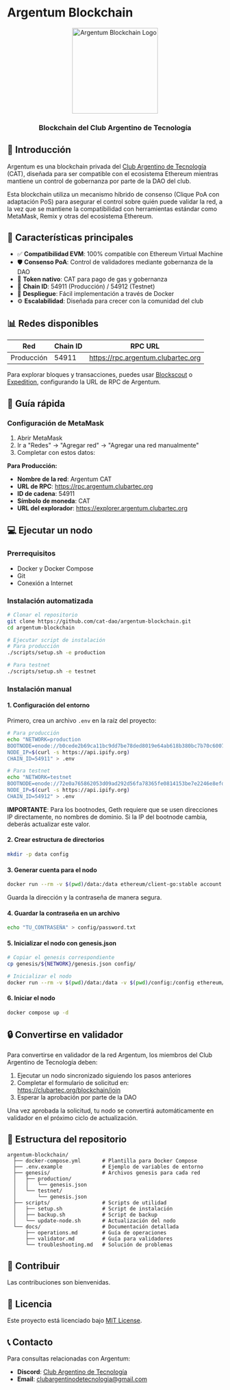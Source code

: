 # Argentum Blockchain

<div align="center">
    <img src="https://clubartec.org/_next/image?url=%2Fapi%2Fimage-proxy%3Furl%3Dhttps%253A%252F%252Fprod-files-secure.s3.us-west-2.amazonaws.com%252F6f8f785a-ee3d-4a4c-a487-c2683f8c0f52%252F0dc2cd51-67d6-46e1-b27d-dce7f24c1ac3%252Fargentum.jpg%253FX-Amz-Algorithm%253DAWS4-HMAC-SHA256%2526X-Amz-Content-Sha256%253DUNSIGNED-PAYLOAD%2526X-Amz-Credential%253DASIAZI2LB466WM7ONSLO%25252F20250417%25252Fus-west-2%25252Fs3%25252Faws4_request%2526X-Amz-Date%253D20250417T185249Z%2526X-Amz-Expires%253D3600%2526X-Amz-Security-Token%253DIQoJb3JpZ2luX2VjENv%25252F%25252F%25252F%25252F%25252F%25252F%25252F%25252F%25252F%25252FwEaCXVzLXdlc3QtMiJHMEUCIQD%25252BpllRibb3p0CO0CaOZfiv6UxxyMyv3UpzlNlRdtx3DgIgVREn5PfVRM%25252FNDT75nDEQAcTdg%25252BdlBEAAJFhgl21LFUcq%25252FwMIZBAAGgw2Mzc0MjMxODM4MDUiDIRQGWqh0NFSzlXILCrcA2bK5e8wz1BKOHEqSm5ILluZPjWEBU7ldCkMPvOeTsBsNvRsZ87a0RfARYcm%25252FhnhthZPzhAE4CFEfuSShJZbi8wO7CywL23d%25252F6uNweNp7o11AIpVWy2Gnyc2eAwrJWTNlz7Mgs8X6kIvafXCsimSqfSgBJPbGh8dAmEjRslEMwKbqfoJtbWHWWISMwEgiBWjcLRLDQvZco2PIGizgqjCzed%25252FFkObUzPJXKWOWR3w28tQfqXsBvQow8F%25252Bi1EI5uvJN7zWCw1EZYUAD0MoX2GDkED%25252FSxdM%25252BdAbO2u09lBdNe%25252F0Jg9Lm6nNjoE3SQOYA2YQnO8wXeS83K7n3o7dcf6%25252B2Ved4dhwRCxDGGyphx5n7kpSEzQrPJIiR6GaYLWm8MbI8iwgZjUux%25252BPPI2t4z2Q63TnNkIDEhOvUc6ZNh2BNuhP4QR9GyOYuGYlHDK7a2pw0RLHn7rfWBon9WUrwEhtiXNXpDxIa%25252F0WLlaA6CAVSTRYFBI4lsGrUAbFZhdyemIeLWJPuJl0h0%25252F7IMBx1uzSujjqYiPWWgzpCGKGJYLKdM5QsLWXKz1EKSZZ1F8Qrza54yEHjTHZo9%25252F7rm%25252BiHmeApAO0c9LlPAUnjabteQRMbs510ogWA6s8tePCeGP2uMNqahcAGOqUBEq%25252BgJ0ljAZGy3sA4Hk9xoKX4BpQ1wVhyF9%25252BkJv7yKcVqCVcpWS7XzdXilz11tCITs6eabuGhzmTXXHvL2m8U8I5zRl55cIRAyi3e0pJHR3jVBJ2FdM59fEIm2XZzSoWV83jujZMIw9JUqexv0iBmL5MyAZ03wrD9yhGYDc4N7sXw8GeUwSo%25252BZw%25252BCpLxncopiPNCvV6ZLuPa9PPla9QOCzV%25252Bq5Dpj%2526X-Amz-Signature%253Dbcce3ff713874858afc14a238697bc0ca97bbd5f724ef5ddc3ebe97486815c9b%2526X-Amz-SignedHeaders%253Dhost%2526x-id%253DGetObject&w=384&q=75" alt="Argentum Blockchain Logo" width="200"/>
    <h3>Blockchain del Club Argentino de Tecnología</h3>
</div>

## 🌟 Introducción

Argentum es una blockchain privada del [Club Argentino de Tecnología](https://clubartec.org) (CAT), diseñada para ser compatible con el ecosistema Ethereum mientras mantiene un control de gobernanza por parte de la DAO del club.

Esta blockchain utiliza un mecanismo híbrido de consenso (Clique PoA con adaptación PoS) para asegurar el control sobre quién puede validar la red, a la vez que se mantiene la compatibilidad con herramientas estándar como MetaMask, Remix y otras del ecosistema Ethereum.

## 🔑 Características principales

- ✅ **Compatibilidad EVM**: 100% compatible con Ethereum Virtual Machine
- 🛡️ **Consenso PoA**: Control de validadores mediante gobernanza de la DAO
- 🔄 **Token nativo**: CAT para pago de gas y gobernanza
- 🔗 **Chain ID**: 54911 (Producción) / 54912 (Testnet)
- 🚀 **Despliegue**: Fácil implementación a través de Docker
- ⚙️ **Escalabilidad**: Diseñada para crecer con la comunidad del club

## 📊 Redes disponibles

| Red | Chain ID | RPC URL | 
|-----|----------|---------|
| Producción | 54911 | https://rpc.argentum.clubartec.org |


Para explorar bloques y transacciones, puedes usar [Blockscout](https://blockscout.com/) o [Expedition](https://expedition.dev/), configurando la URL de RPC de Argentum.

## 🚀 Guía rápida

### Configuración de MetaMask

1. Abrir MetaMask
2. Ir a "Redes" → "Agregar red" → "Agregar una red manualmente"
3. Completar con estos datos:

**Para Producción:**
- **Nombre de la red**: Argentum CAT
- **URL de RPC**: https://rpc.argentum.clubartec.org
- **ID de cadena**: 54911
- **Símbolo de moneda**: CAT
- **URL del explorador**: https://explorer.argentum.clubartec.org


## 💻 Ejecutar un nodo

### Prerrequisitos

- Docker y Docker Compose
- Git
- Conexión a Internet

### Instalación automatizada

```bash
# Clonar el repositorio
git clone https://github.com/cat-dao/argentum-blockchain.git
cd argentum-blockchain

# Ejecutar script de instalación
# Para producción
./scripts/setup.sh -e production

# Para testnet
./scripts/setup.sh -e testnet
```

### Instalación manual

#### 1. Configuración del entorno

Primero, crea un archivo `.env` en la raíz del proyecto:

```bash
# Para producción
echo "NETWORK=production
BOOTNODE=enode://b0cede2b69ca11bc9dd7be78ded8019e64ab618b380bc7b70c6007884bcf2e86dfebf6ba5e7a628d774e41114f7e3a75a9a9e087ce8f6160588b467e4487bc29@98.81.94.105:30303
NODE_IP=$(curl -s https://api.ipify.org)
CHAIN_ID=54911" > .env

# Para testnet
echo "NETWORK=testnet
BOOTNODE=enode://72e0a765862053d09ad292d56fa78365fe0814153be7e2246e8efd88b0ab9edd3cb9f67c1b9ce6bc6e4e989d3142852aae04340c368c47eb9afbd8b5e16c1de9@98.81.94.106:30303
NODE_IP=$(curl -s https://api.ipify.org)
CHAIN_ID=54912" > .env
```

**IMPORTANTE**: Para los bootnodes, Geth requiere que se usen direcciones IP directamente, no nombres de dominio. Si la IP del bootnode cambia, deberás actualizar este valor.

#### 2. Crear estructura de directorios

```bash
mkdir -p data config
```

#### 3. Generar cuenta para el nodo

```bash
docker run --rm -v $(pwd)/data:/data ethereum/client-go:stable account new --datadir /data
```

Guarda la dirección y la contraseña de manera segura.

#### 4. Guardar la contraseña en un archivo

```bash
echo "TU_CONTRASEÑA" > config/password.txt
```

#### 5. Inicializar el nodo con genesis.json

```bash
# Copiar el genesis correspondiente
cp genesis/${NETWORK}/genesis.json config/

# Inicializar el nodo
docker run --rm -v $(pwd)/data:/data -v $(pwd)/config:/config ethereum/client-go:stable init --datadir /data /config/genesis.json
```

#### 6. Iniciar el nodo

```bash
docker compose up -d
```

## 🔒 Convertirse en validador

Para convertirse en validador de la red Argentum, los miembros del Club Argentino de Tecnología deben:

1. Ejecutar un nodo sincronizado siguiendo los pasos anteriores
2. Completar el formulario de solicitud en: https://clubartec.org/blockchain/join
3. Esperar la aprobación por parte de la DAO

Una vez aprobada la solicitud, tu nodo se convertirá automáticamente en validador en el próximo ciclo de actualización.

## 📝 Estructura del repositorio

```
argentum-blockchain/
  ├── docker-compose.yml       # Plantilla para Docker Compose
  ├── .env.example             # Ejemplo de variables de entorno
  ├── genesis/                 # Archivos genesis para cada red
  │   ├── production/
  │   │   └── genesis.json
  │   └── testnet/
  │       └── genesis.json
  ├── scripts/                 # Scripts de utilidad
  │   ├── setup.sh             # Script de instalación
  │   ├── backup.sh            # Script de backup
  │   └── update-node.sh       # Actualización del nodo
  └── docs/                    # Documentación detallada
      ├── operations.md        # Guía de operaciones
      ├── validator.md         # Guía para validadores
      └── troubleshooting.md   # Solución de problemas
```

## 🤝 Contribuir

Las contribuciones son bienvenidas. 

## 📄 Licencia

Este proyecto está licenciado bajo [MIT License](LICENSE).

## 📞 Contacto

Para consultas relacionadas con Argentum:
- **Discord**: [Club Argentino de Tecnología](https://discord.gg/DdSZxmr6Ay)
- **Email**: clubargentinodetecnologia@gmail.com